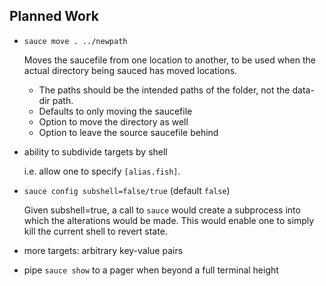 ## Planned Work

- `sauce move . ../newpath`

  Moves the saucefile from one location to another, to be used when the
  actual directory being sauced has moved locations.

  - The paths should be the intended paths of the folder, not the
    data-dir path.
  - Defaults to only moving the saucefile
  - Option to move the directory as well
  - Option to leave the source saucefile behind

- ability to subdivide targets by shell

  i.e. allow one to specify `[alias.fish]`.

- `sauce config subshell=false/true` (default `false`)

  Given subshell=true, a call to `sauce` would create a subprocess into
  which the alterations would be made. This would enable one to simply
  kill the current shell to revert state.

- more targets: arbitrary key-value pairs

- pipe `sauce show` to a pager when beyond a full terminal height
